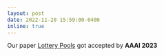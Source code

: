 ```yaml
---
layout: post
date: 2022-11-20 15:59:00-0400
inline: true
---
```


Our paper [Lottery Pools](https://arxiv.org/abs/2208.10842) got accepted by **AAAI 2023** 

